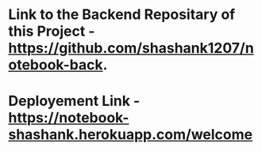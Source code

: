 # Link to the Backend Repositary of this Project - https://github.com/shashank1207/notebook-back.

# Deployement Link - https://notebook-shashank.herokuapp.com/welcome
